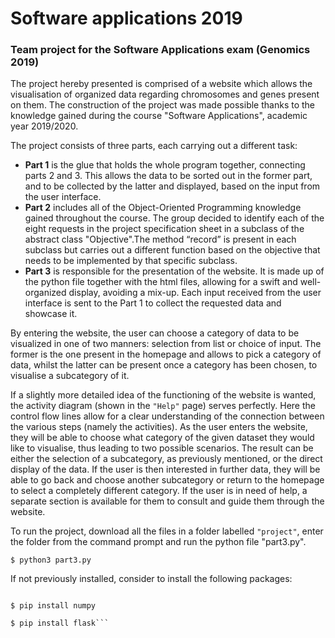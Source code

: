 # Software applications 2019
### Team project for the Software Applications exam (Genomics 2019)

The project hereby presented is comprised of a website which allows the visualisation of organized data regarding chromosomes and genes present on them. The construction of the project was made possible thanks to the knowledge gained during the course "Software Applications", academic year 2019/2020.

The project consists of three parts, each carrying out a different task:

- **Part 1** is the glue that holds the whole program together, connecting parts 2 and 3. This allows the data to be sorted out in the former part, and to be collected by the latter and displayed, based on the input from the user interface.
- **Part 2** includes all of the Object-Oriented Programming knowledge gained throughout the course. The group decided to identify each of the eight requests in the project specification sheet in a subclass of the abstract class "Objective".The method “record” is present in each subclass but carries out a different function based on the objective that needs to be implemented by that specific subclass.
- **Part 3** is responsible for the presentation of the website. It is made up of the python file together with the html files, allowing for a swift and well-organized display, avoiding a mix-up. Each input received from the user interface is sent to the Part 1 to collect the requested data and showcase it. 

By entering the website, the user can choose a category of data to be visualized in one of two manners: selection from list or choice of input. The former is the one present in the homepage and allows to pick a category of data, whilst the latter can be present once a category has been chosen, to visualise a subcategory of it.

If a slightly more detailed idea of the functioning of the website is wanted, the activity diagram (shown in the `"Help"` page) serves perfectly. Here the control flow lines allow for a clear understanding of the connection between the various steps (namely the activities). As the user enters the website, they will be able to choose what category of the given dataset they would like to visualise, thus leading to two possible scenarios.
The result can be either the selection of a subcategory, as previously mentioned, or the direct display of the data. If the user is then interested in further data, they will be able to go back and choose another subcategory or return to the homepage to select a completely different category. If the user is in need of help, a separate section is available for them to consult and guide them through the website.

To run the project, download all the files in a folder labelled `"project"`, enter the folder from the command prompt and run the python file "part3.py". 

`$ python3 part3.py`

If not previously installed, consider to install the following packages:

```$ pip install pandas

$ pip install numpy

$ pip install flask```

